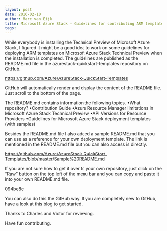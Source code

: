 ```yaml
---
layout: post
date: 2016-02-10
author: Marc van Eijk
title: Microsoft Azure Stack – Guidelines for contributing ARM templates
tags:
---
```

While everybody is installing the Technical Preview of Microsoft Azure Stack, I figured it might be a good idea to work on some guidelines for deploying ARM templates on Microsoft Azure Stack Technical Preview when the installation is completed. The guidelines are published as the README.md file in the azurestack-quickstart-templates repository on GitHub.

https://github.com/Azure/AzureStack-QuickStart-Templates

GitHub will automatically render and display the content of the README file. Just scroll to the bottom of the page.

The README.md contains information the following topics.
•What repository?
•Contribution Guide
•Azure Resource Manager limitations in Microsoft Azure Stack Technical Preview
•API Versions for Resource Providers
•Guidelines for Microsoft Azure Stack deployment templates (with samples)

Besides the README.md file I also added a sample README.md that you can use as a reference for your own deployment template. The link is mentioned in the README.md file but you can also access is directly.

https://github.com/Azure/AzureStack-QuickStart-Templates/blob/master/Sample%20README.md

If you are not sure how to get it over to your own repository, just click on the “Raw” button on the top left of the menu bar and you can copy and paste it into your own README.md file.

094be8c

You can also do this the GitHub way. If you are completely new to GitHub, have a look at this blog to get started.



Thanks to Charles and Victor for reviewing.

Have fun contributing.
